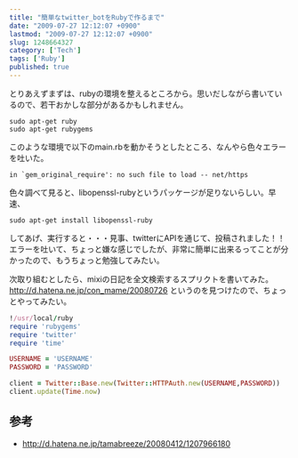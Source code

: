 ```yaml
---
title: "簡単なtwitter_botをRubyで作るまで"
date: "2009-07-27 12:12:07 +0900"
lastmod: "2009-07-27 12:12:07 +0900"
slug: 1248664327
category: ['Tech']
tags: ['Ruby']
published: true
---
```


とりあえずまずは、rubyの環境を整えるところから。思いだしながら書いているので、若干おかしな部分があるかもしれません。

```
sudo apt-get ruby
sudo apt-get rubygems
```

このような環境で以下のmain.rbを動かそうとしたところ、なんやら色々エラーを吐いた。


```
in `gem_original_require': no such file to load -- net/https
```

色々調べて見ると、libopenssl-rubyというパッケージが足りないらしい。早速、

```
sudo apt-get install libopenssl-ruby
```

してあげ、実行すると・・・見事、twitterにAPIを通じて、投稿されました！！
エラーを吐いて、ちょっと嫌な感じでしたが、非常に簡単に出来るってことが分かったので、もうちょっと勉強してみたい。

次取り組むとしたら、mixiの日記を全文検索するスプリクトを書いてみた。
http://d.hatena.ne.jp/con_mame/20080726
というのを見つけたので、ちょっとやってみたい。


```ruby
!/usr/local/ruby
require 'rubygems'
require 'twitter'
require 'time'

USERNAME = 'USERNAME'
PASSWORD = 'PASSWORD'

client = Twitter::Base.new(Twitter::HTTPAuth.new(USERNAME,PASSWORD))
client.update(Time.now)
```

## 参考
- <a href="http://d.hatena.ne.jp/tamabreeze/20080412/1207966180">http://d.hatena.ne.jp/tamabreeze/20080412/1207966180